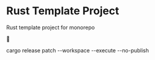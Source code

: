 Rust Template Project
=====================

Rust template project for monorepo

🚀

cargo release patch --workspace --execute --no-publish 